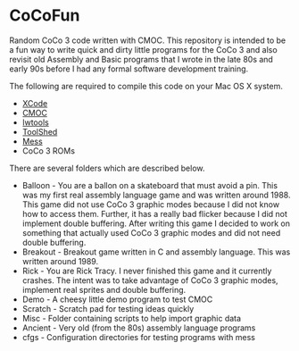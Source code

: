 # CoCoFun
Random CoCo 3 code written with CMOC. This repository is intended to be a fun way to write quick and dirty little programs for the CoCo 3 and also revisit old Assembly and Basic programs that I wrote in the late 80s and early 90s before I had any formal software development training.
   
   
The following are required to compile this code on your Mac OS X system.
* [XCode](https://developer.apple.com/xcode/downloads/)
* [CMOC](http://perso.b2b2c.ca/sarrazip/dev/cmoc.html)
* [lwtools](http://lwtools.projects.l-w.ca/)
* [ToolShed](http://sourceforge.net/projects/toolshed/)
* [Mess](http://sourceforge.net/projects/toolshed/)
* CoCo 3 ROMs
   
   
There are several folders which are described below.
* Balloon - You are a ballon on a skateboard that must avoid a pin. This was my first real assembly language game and was written around 1988. This game did not use CoCo 3 graphic modes because I did not know how to access them. Further, it has a really bad flicker because I did not implement double buffering. After writing this game I decided to work on something that actually used CoCo 3 graphic modes and did not need double buffering.
* Breakout - Breakout game written in C and assembly language. This was written around 1989.
* Rick - You are Rick Tracy. I never finished this game and it currently crashes. The intent was to take advantage of CoCo 3 graphic modes, implement real sprites and double buffering.
* Demo - A cheesy little demo program to test CMOC
* Scratch - Scratch pad for testing ideas quickly
* Misc - Folder containing scripts to help import graphic data
* Ancient - Very old (from the 80s) assembly language programs
* cfgs - Configuration directories for testing programs with mess
